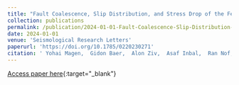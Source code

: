 ```yaml
---
title: "Fault Coalescence, Slip Distribution, and Stress Drop of the February 2023 Southeast Türkiye Earthquakes from Joint Inversion of SAR, GNSS, and Burst Overlap Interferometry"
collection: publications
permalink: /publication/2024-01-01-Fault-Coalescence-Slip-Distribution-and-Stress-Drop-of-the-February-2023-Southeast-Trkiye-Earthquakes-from-Joint-Inversion-of-SAR-GNSS-and-Burst-Overlap-Interferometry
date: 2024-01-01
venue: 'Seismological Research Letters'
paperurl: 'https://doi.org/10.1785/0220230271'
citation: ' Yohai Magen,  Gidon Baer,  Alon Ziv,  Asaf Inbal,  Ran Nof,  Yarriv Hamiel,  Oksana Piatibratova,  Gökhan Gürbüz, &quot;Fault Coalescence, Slip Distribution, and Stress Drop of the February 2023 Southeast Türkiye Earthquakes from Joint Inversion of SAR, GNSS, and Burst Overlap Interferometry.&quot; Seismological Research Letters, 2024.'
---
```

[Access paper here](https://doi.org/10.1785/0220230271){:target="_blank"}

